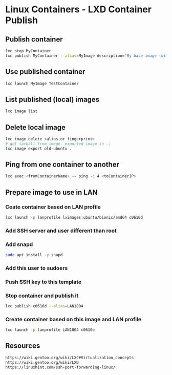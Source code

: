 # Linux Containers - LXD Container Publish

## Publish container

```sh
lxc stop MyContainer
lxc publish MyContainer --alias=MyImage description="My base image (with ssh and key)"
```

## Use published container

```sh
lxc launch MyImage TestContainer
```

## List published (local) images

```sh
lxc image list
```

## Delete local image

```sh
lxc image delete <alias or fingerprint>
# get tarball from image. exported image in .:
lxc image export old-ubuntu .
```

## Ping from one container to another

```sh
lxc exec <fromContainerName> -- ping -c 4 <toContainerIP>
```

## Prepare image to use in LAN

### Ceate container based on LAN profile

```sh
lxc launch -p lanprofile lximages:ubuntu/bionic/amd64 c0610d
```

### Add SSH server and user different than root

### Add snapd

```sh
sudo apt install -y snapd
```

### Add this user to sudoers

### Push SSH key to this template

### Stop container and publish it

```sh
lxc publish c0610d --alias=LAN1804
```

### Create container based on this image and LAN profile

```sh
lxc launch -p lanprofile LAN1804 c0610e
```

## Resources

```html
https://wiki.gentoo.org/wiki/LXC#Virtualization_concepts
https://wiki.gentoo.org/wiki/LXD
https://linuxhint.com/ssh-port-forwarding-linux/
```
